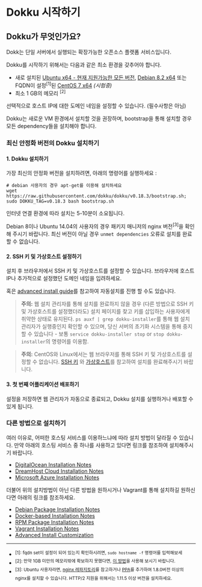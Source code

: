 # Dokku 시작하기

## Dokku가 무엇인가요?

Dokk는 단일 서버에서 실행되는 확장가능한 오픈소스 플랫폼 서비스입니다.

Dokku를 시작하기 위해서는 다음과 같은 최소 환경을 갖추어야 합니다.

- 새로 설치된 [Ubuntu x64 - 현재 지원가능한 모든 버전](https://www.ubuntu.com/download), [Debian 8.2 x64](https://www.debian.org/distrib/) 또는 FQDN이 설정<sup>[1]</sup>된 [CentOS 7 x64](https://www.centos.org/download/) *(시험중)*
- 최소 1 GB의 메모리 <sup>[2]</sup>

선택적으로 호스트 IP에 대한 도메인 네임을 설정할 수 있습니다. (필수사항은 아님)

Dokku는 새로운 VM 환경에서 설치할 것을 권장하며, bootstrap을 통해 설치할 경우 모든 dependency들을 설치해야 합니다.

### 최신 안정화 버전의 Dokku 설치하기

#### 1. Dokku 설치하기

가장 최신의 안정화 버전을 설치하려면, 아래의 명령어를 실행하세요 : 

```shell
# debian 사용자의 경우 apt-get를 이용해 설치하세요
wget https://raw.githubusercontent.com/dokku/dokku/v0.18.3/bootstrap.sh;
sudo DOKKU_TAG=v0.18.3 bash bootstrap.sh
```

인터넷 연결 환경에 따라 설치는 5-10분이 소요됩니다.

Debian 8이나 Ubuntu 14.04의 사용자의 경우 패키지 매니저의 nginx 버전<sup>[3]</sup>을 확인해 주시기 바랍니다. 최신 버전이 아닐 경우 `unmet dependencies` 오류로 설치를 완료할 수 없습니다.

#### 2. SSH 키 및 가상호스트 설정하기

설치 후 브라우저에서 SSH 키 및 가상호스트를 설정할 수 있습니다. 브라우저에 호스트 IP나 추가적으로 설정했던 도메인 네임을 입려하세요.

혹은 [advanced install guide](/docs/getting-started/advanced-installation/#configuring)를 참고하여 자동설치를 진행 할 수도 있습니다.

> **주의:** 웹 설치 관리자를 통해 설치를 완료하지 않을 경우 (다른 방법으로 SSH 키 및 가상호스트를 설정했더라도) 설치 페이지를 찾고 키를 삽입하는 사용자에게 취약한 상태로 유지된다. `ps auxf | grep dokku-installer`를 통해 웹 설치 관리자가 실행중인지 확인할 수 있으며, 당신 서버의 초기화 시스템을 통해 중지할 수 있습니다 - 보통 `service dokku-installer stop` or `stop dokku-installer`의 명령어를 이용함.

> **주의:** CentOS와 Linux에서는 웹 브라우저를 통해 SSH 키 및 가상호스트를 설정할 수 없습니다. [SSH 키](/docs/deployment/user-management.md#adding-ssh-keys) 와 [가상호스트](/docs/configuration/domains.md#customizing-hostnames)를 참고하여 설치를 완료해주시기 바랍니다.

#### 3. 첫 번째 어플리케이션 배포하기

설정을 저장하면 웹 관리자가 자동으로 종료되고, Dokku 설치를 실행하거나 배포할 수 있게 됩니다.

### 다른 방법으로 설치하기

여러 이유로, 어떠한 호스팅 서비스를 이용하느냐에 따라 설치 방법이 달라질 수 있습니다. 만약 아래의 호스팅 서비스 중 하나를 사용하고 있다면 링크를 참조하여 설치해주시기 바랍니다.

- [DigitalOcean Installation Notes](/docs/getting-started/install/digitalocean.md)
- [DreamHost Cloud Installation Notes](/docs/getting-started/install/dreamhost.md)
- [Microsoft Azure Installation Notes](/docs/getting-started/install/azure.md)

더불어 위의 설치방법이 아닌 다른 방법을 원하시거나 Vagrant를 통해 설치하길 원하신다면 아래의 링크를 참조하세요.

- [Debian Package Installation Notes](/docs/getting-started/install/debian.md)
- [Docker-based Installation Notes](/docs/getting-started/install/docker.md)
- [RPM Package Installation Notes](/docs/getting-started/install/rpm.md)
- [Vagrant Installation Notes](/docs/getting-started/install/vagrant.md)
- [Advanced Install Customization](/docs/getting-started/advanced-installation.md)

---

- <sup>[1]: fqdn set이 설정이 되어 있는지 확인하시려면, `sudo hostname -f` 명령어를 입력해보세</sup>
- <sup>[2]: 만약 1GB 미만의 메모리밖에 확보하지 못했다면, [이 방법](/docs/ge요tting-started/advanced-installation.md#vms-with-less-than-1gb-of-memory)을 사용해 보시기 바랍니다.</sup>
- <sup>[3]: Ubuntu 사용자라면, [nginx 레파지토리](https://www.nginx.com/resources/admin-guide/installing-nginx-open-source/)를 참고하거나 [PPA](https://launchpad.net/~nginx/+archive/ubuntu/stable)를 추가하여 1.8.0버전 이상의 nginx를 설치할 수 있습니다. HTTP/2 지원을 위해서는 1.11.5 이상 버전을 설치하세요.


